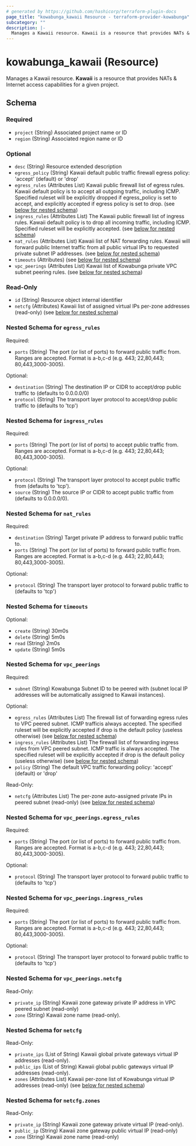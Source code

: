 ```yaml
---
# generated by https://github.com/hashicorp/terraform-plugin-docs
page_title: "kowabunga_kawaii Resource - terraform-provider-kowabunga"
subcategory: ""
description: |-
  Manages a Kawaii resource. Kawaii is a resource that provides NATs & Internet access capabilities for a given project.
---
```


# kowabunga_kawaii (Resource)

Manages a Kawaii resource. **Kawaii** is a resource that provides NATs & Internet access capabilities for a given project.



<!-- schema generated by tfplugindocs -->
## Schema

### Required

- `project` (String) Associated project name or ID
- `region` (String) Associated region name or ID

### Optional

- `desc` (String) Resource extended description
- `egress_policy` (String) Kawaii default public traffic firewall egress policy: 'accept' (default) or 'drop'
- `egress_rules` (Attributes List) Kawaii public firewall list of egress rules. Kawaii default policy is to accept all outgoing traffic, including ICMP. Specified ruleset will be explicitly dropped if egress_policy is set to accept, and explicitly accepted if egress policy is set to drop. (see [below for nested schema](#nestedatt--egress_rules))
- `ingress_rules` (Attributes List) The Kawaii public firewall list of ingress rules. Kawaii default policy is to drop all incoming traffic, including ICMP. Specified ruleset will be explicitly accepted. (see [below for nested schema](#nestedatt--ingress_rules))
- `nat_rules` (Attributes List) Kawaii list of NAT forwarding rules. Kawaii will forward public Internet traffic from all public virtual IPs to requested private subnet IP addresses. (see [below for nested schema](#nestedatt--nat_rules))
- `timeouts` (Attributes) (see [below for nested schema](#nestedatt--timeouts))
- `vpc_peerings` (Attributes List) Kawaii list of Kowabunga private VPC subnet peering rules. (see [below for nested schema](#nestedatt--vpc_peerings))

### Read-Only

- `id` (String) Resource object internal identifier
- `netcfg` (Attributes) Kawaii list of assigned virtual IPs per-zone addresses (read-only) (see [below for nested schema](#nestedatt--netcfg))

<a id="nestedatt--egress_rules"></a>
### Nested Schema for `egress_rules`

Required:

- `ports` (String) The port (or list of ports) to forward public traffic from. Ranges are accepted. Format is a-b,c-d (e.g. 443; 22,80,443; 80,443,3000-3005).

Optional:

- `destination` (String) The destination IP or CIDR to accept/drop public traffic to (defaults to 0.0.0.0/0)
- `protocol` (String) The transport layer protocol to accept/drop public traffic to (defaults to 'tcp')


<a id="nestedatt--ingress_rules"></a>
### Nested Schema for `ingress_rules`

Required:

- `ports` (String) The port (or list of ports) to accept public traffic from. Ranges are accepted. Format is a-b,c-d (e.g. 443; 22,80,443; 80,443,3000-3005).

Optional:

- `protocol` (String) The transport layer protocol to accept public traffic from (defaults to 'tcp').
- `source` (String) The source IP or CIDR to accept public traffic from (defaults to 0.0.0.0/0).


<a id="nestedatt--nat_rules"></a>
### Nested Schema for `nat_rules`

Required:

- `destination` (String) Target private IP address to forward public traffic to.
- `ports` (String) The port (or list of ports) to forward public traffic from. Ranges are accepted. Format is a-b,c-d (e.g. 443; 22,80,443; 80,443,3000-3005).

Optional:

- `protocol` (String) The transport layer protocol to forward public traffic to (defaults to 'tcp')


<a id="nestedatt--timeouts"></a>
### Nested Schema for `timeouts`

Optional:

- `create` (String) 30m0s
- `delete` (String) 5m0s
- `read` (String) 2m0s
- `update` (String) 5m0s


<a id="nestedatt--vpc_peerings"></a>
### Nested Schema for `vpc_peerings`

Required:

- `subnet` (String) Kowabunga Subnet ID to be peered with (subnet local IP addresses will be automatically assigned to Kawaii instances).

Optional:

- `egress_rules` (Attributes List) The firewall list of forwarding egress rules to VPC peered subnet. ICMP trafficis always accepted. The specified ruleset will be explicitly accepted if drop is the default policy (useless otherwise) (see [below for nested schema](#nestedatt--vpc_peerings--egress_rules))
- `ingress_rules` (Attributes List) The firewall list of forwarding ingress rules from VPC peered subnet. ICMP traffic is always accepted. The specified ruleset will be explicitly accepted if drop is the default policy (useless otherwise) (see [below for nested schema](#nestedatt--vpc_peerings--ingress_rules))
- `policy` (String) The default VPC traffic forwarding policy: 'accept' (default) or 'drop'

Read-Only:

- `netcfg` (Attributes List) The per-zone auto-assigned private IPs in peered subnet (read-only) (see [below for nested schema](#nestedatt--vpc_peerings--netcfg))

<a id="nestedatt--vpc_peerings--egress_rules"></a>
### Nested Schema for `vpc_peerings.egress_rules`

Required:

- `ports` (String) The port (or list of ports) to forward public traffic from. Ranges are accepted. Format is a-b,c-d (e.g. 443; 22,80,443; 80,443,3000-3005).

Optional:

- `protocol` (String) The transport layer protocol to forward public traffic to (defaults to 'tcp')


<a id="nestedatt--vpc_peerings--ingress_rules"></a>
### Nested Schema for `vpc_peerings.ingress_rules`

Required:

- `ports` (String) The port (or list of ports) to forward public traffic from. Ranges are accepted. Format is a-b,c-d (e.g. 443; 22,80,443; 80,443,3000-3005).

Optional:

- `protocol` (String) The transport layer protocol to forward public traffic to (defaults to 'tcp')


<a id="nestedatt--vpc_peerings--netcfg"></a>
### Nested Schema for `vpc_peerings.netcfg`

Read-Only:

- `private_ip` (String) Kawaii zone gateway private IP address in VPC peered subnet (read-only)
- `zone` (String) Kawaii zone name (read-only).



<a id="nestedatt--netcfg"></a>
### Nested Schema for `netcfg`

Read-Only:

- `private_ips` (List of String) Kawaii global private gateways virtual IP addresses (read-only).
- `public_ips` (List of String) Kawaii global public gateways virtual IP addresses (read-only).
- `zones` (Attributes List) Kawaii per-zone list of Kowabunga virtual IP addresses (read-only) (see [below for nested schema](#nestedatt--netcfg--zones))

<a id="nestedatt--netcfg--zones"></a>
### Nested Schema for `netcfg.zones`

Read-Only:

- `private_ip` (String) Kawaii zone gateway private virtual IP (read-only).
- `public_ip` (String) Kawaii zone gateway public virtual IP (read-only)
- `zone` (String) Kawaii zone name (read-only)
